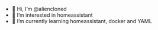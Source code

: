 - 👋 Hi, I’m @aliencloned
- 👀 I’m interested in homeassistant
- 🌱 I’m currently learning homeassistant, docker and YAML


<!---
aliencloned/aliencloned is a ✨ special ✨ repository because its `README.md` (this file) appears on your GitHub profile.
You can click the Preview link to take a look at your changes.
--->
